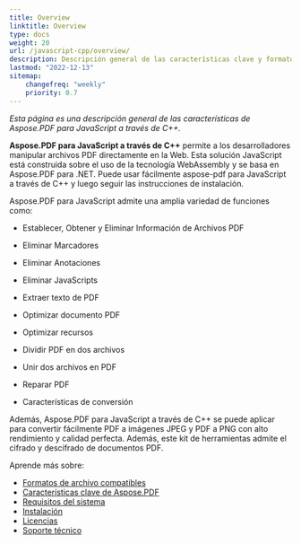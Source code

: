 ```yaml
---
title: Overview
linktitle: Overview
type: docs
weight: 20
url: /javascript-cpp/overview/
description: Descripción general de las características clave y formatos compatibles de Aspose.PDF para JavaScript a través de C++, manual de instalación y licencias.
lastmod: "2022-12-13"
sitemap:
    changefreq: "weekly"
    priority: 0.7
---
```


_Esta página es una descripción general de las características de Aspose.PDF para JavaScript a través de C++._

**Aspose.PDF para JavaScript a través de C++** permite a los desarrolladores manipular archivos PDF directamente en la Web. Esta solución JavaScript está construida sobre el uso de la tecnología WebAssembly y se basa en Aspose.PDF para .NET. Puede usar fácilmente aspose-pdf para JavaScript a través de C++ y luego seguir las instrucciones de instalación.

Aspose.PDF para JavaScript admite una amplia variedad de funciones como:

- Establecer, Obtener y Eliminar Información de Archivos PDF
- Eliminar Marcadores
- Eliminar Anotaciones
- Eliminar JavaScripts
- Extraer texto de PDF
- Optimizar documento PDF
- Optimizar recursos 
- Dividir PDF en dos archivos
- Unir dos archivos en PDF
- Reparar PDF

- Características de conversión

Además, Aspose.PDF para JavaScript a través de C++ se puede aplicar para convertir fácilmente PDF a imágenes JPEG y PDF a PNG con alto rendimiento y calidad perfecta. Además, este kit de herramientas admite el cifrado y descifrado de documentos PDF.

Aprende más sobre:

- [Formatos de archivo compatibles](/pdf/javascript-cpp/supported-file-formats/)
- [Características clave de Aspose.PDF](/pdf/javascript-cpp/key-features/)
- [Requisitos del sistema](/pdf/javascript-cpp/system-requirements/)
- [Instalación](/pdf/javascript-cpp/installation/)
- [Licencias](/pdf/javascript-cpp/licensing/)
- [Soporte técnico](/pdf/javascript-cpp/technical-support/)